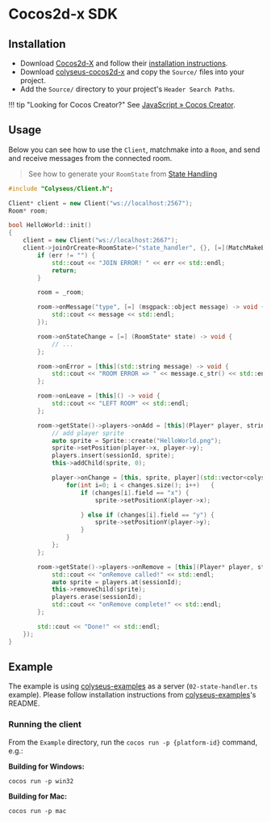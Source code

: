 # Cocos2d-x SDK

## Installation

- Download [Cocos2d-X](http://www.cocos2d-x.org/download) and follow their [installation instructions](https://github.com/cocos2d/cocos2d-x#download-stable-versions).
- Download [colyseus-cocos2d-x](https://github.com/colyseus/colyseus-cocos2d-x/archive/master.zip) and copy the `Source/` files into your project.
- Add the `Source/` directory to your project's `Header Search Paths`.

!!! tip "Looking for Cocos Creator?"
    See [JavaScript » Cocos Creator](/getting-started/javascript-client/#cocos-creator-30).

## Usage

Below you can see how to use the `Client`, matchmake into a `Room`, and send and
receive messages from the connected room.

> See how to generate your `RoomState` from [State Handling](/state/schema/#client-side-schema-generation)

```cpp
#include "Colyseus/Client.h";

Client* client = new Client("ws://localhost:2567");
Room* room;

bool HelloWorld::init()
{
    client = new Client("ws://localhost:2667");
    client->joinOrCreate<RoomState>("state_handler", {}, [=](MatchMakeError *err, Room<RoomState>* _room) {
        if (err != "") {
            std::cout << "JOIN ERROR! " << err << std::endl;
            return;
        }

        room = _room;

        room->onMessage("type", [=] (msgpack::object message) -> void {
            std::cout << message << std::endl;
        });

        room->onStateChange = [=] (RoomState* state) -> void {
            // ...
        };

        room->onError = [this](std::string message) -> void {
            std::cout << "ROOM ERROR => " << message.c_str() << std::endl;
        };

        room->onLeave = [this]() -> void {
            std::cout << "LEFT ROOM" << std::endl;
        };

        room->getState()->players->onAdd = [this](Player* player, string sessionId) -> void {
            // add player sprite
            auto sprite = Sprite::create("HelloWorld.png");
            sprite->setPosition(player->x, player->y);
            players.insert(sessionId, sprite);
            this->addChild(sprite, 0);

            player->onChange = [this, sprite, player](std::vector<colyseus::schema::DataChange> changes) -> void {
                for(int i=0; i < changes.size(); i++)   {
                    if (changes[i].field == "x") {
                        sprite->setPositionX(player->x);

                    } else if (changes[i].field == "y") {
                        sprite->setPositionY(player->y);
                    }
                }
            };
        };

        room->getState()->players->onRemove = [this](Player* player, string sessionId) -> void {
            std::cout << "onRemove called!" << std::endl;
            auto sprite = players.at(sessionId);
            this->removeChild(sprite);
            players.erase(sessionId);
            std::cout << "onRemove complete!" << std::endl;
        };

        std::cout << "Done!" << std::endl;
    });
}
```

## Example

The example is using [colyseus-examples](https://github.com/colyseus/colyseus-examples) as a server (`02-state-handler.ts` example). Please follow installation instructions from [colyseus-examples](https://github.com/colyseus/colyseus-examples)'s README.

### Running the client

From the `Example` directory, run the `cocos run -p {platform-id}` command,
e.g.:

**Building for Windows:**

```
cocos run -p win32
```

**Building for Mac:**

```
cocos run -p mac
```